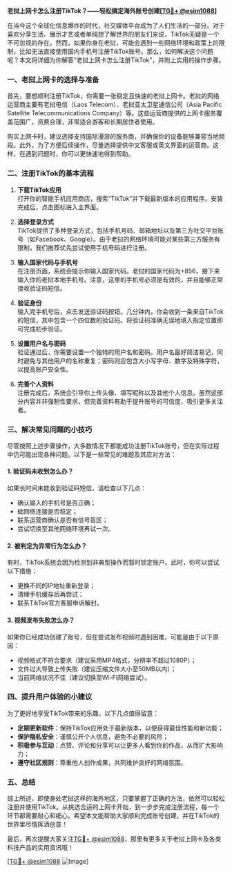 **老挝上网卡怎么注册TikTok？——轻松搞定海外账号创建[[TG💪+ @esim1088](https://t.me/s/esim1088)]**

在当今这个全球化信息爆炸的时代，社交媒体平台成为了人们生活的一部分。对于喜欢分享生活、展示才艺或者单纯想了解世界的朋友们来说，TikTok无疑是一个不可忽视的存在。然而，如果你身在老挝，可能会遇到一些网络环境和政策上的限制，比如无法直接使用国内手机号注册TikTok账号。那么，如何解决这个问题呢？本文将详细为你解答“老挝上网卡怎么注册TikTok”，并附上实用的操作步骤。

### 一、老挝上网卡的选择与准备

首先，要想顺利注册TikTok，你需要一张稳定且快速的老挝上网卡。老挝的网络运营商主要有老挝电信（Laos Telecom）、老挝亚太卫星通信公司（Asia Pacific Satellite Telecommunications Company）等。这些运营商提供的上网卡服务覆盖范围广，资费合理，非常适合游客和长期居住者使用。

购买上网卡时，建议选择支持国际漫游的服务商，并确保你的设备能够兼容当地频段。此外，为了方便后续操作，尽量选择提供中文客服或英文界面的运营商。这样，在遇到问题时，你可以更快速地得到帮助。

### 二、注册TikTok的基本流程

1. **下载TikTok应用**  
   打开你的智能手机应用商店，搜索“TikTok”并下载最新版本的应用程序。安装完成后，点击图标进入主界面。

2. **选择登录方式**  
   TikTok提供了多种登录方式，包括手机号码、邮箱地址以及第三方社交平台账号（如Facebook、Google）。由于老挝的网络环境可能对某些第三方服务有限制，我们推荐优先尝试使用手机号码进行注册。

3. **输入国家代码与手机号**  
   在注册页面，系统会提示你输入国家代码。老挝的国家代码为+856，接下来输入你的老挝本地手机号。注意，这里的手机号必须是有效的，并且能够正常接收验证码短信。

4. **验证身份**  
   输入完手机号后，点击发送验证码按钮。几分钟内，你会收到一条来自TikTok的短信，其中包含一个四位数的验证码。将验证码准确无误地填入指定位置即可完成初步验证。

5. **设置用户名与密码**  
   验证通过后，你需要设置一个独特的用户名和密码。用户名最好简洁易记，同时避免与其他用户的名称重复；密码则应包含大小写字母、数字及特殊字符，以提高账户安全性。

6. **完善个人资料**  
   注册完成后，系统会引导你上传头像、填写昵称以及其他个人信息。虽然这部分内容并非强制性要求，但完善资料有助于提升账号的可信度，吸引更多关注者。

### 三、解决常见问题的小技巧

尽管按照上述步骤操作，大多数情况下都能成功注册TikTok账号，但在实际过程中仍可能出现各种问题。以下是一些常见的难题及其应对方法：

#### 1. 验证码未收到怎么办？
如果长时间未能收到验证码短信，请检查以下几点：
- 确认输入的手机号是否正确；
- 础网络连接是否稳定；
- 联系运营商确认是否有信号盲区；
- 尝试切换至其他网络环境再试一次。

#### 2. 被判定为异常行为怎么办？
有时，TikTok系统会因为检测到非典型操作而暂时锁定账户。此时，你可以尝试以下措施：
- 更换不同的IP地址重新登录；
- 清理手机缓存后再尝试；
- 联系TikTok官方客服申诉解封。

#### 3. 视频发布失败怎么办？
如果你已经成功创建了账号，但在尝试发布视频时遇到困难，可能是由于以下原因：
- 视频格式不符合要求（建议采用MP4格式，分辨率不超过1080P）；
- 文件过大导致上传失败（建议压缩文件大小至50MB以内）；
- 当前网络状况不佳（建议切换至Wi-Fi网络尝试）。

### 四、提升用户体验的小建议

为了更好地享受TikTok带来的乐趣，以下几点值得留意：
- **定期更新软件**：保持TikTok应用处于最新版本，以便获得最佳性能和新功能；
- **保护隐私安全**：谨慎公开个人信息，避免不必要的风险；
- **积极参与互动**：点赞、评论和分享可以让更多人看到你的作品，从而扩大影响力；
- **遵守社区规则**：尊重他人创作成果，共同维护良好的网络氛围。

### 五、总结

综上所述，即使身处老挝这样的海外地区，只要掌握了正确的方法，依然可以轻松注册并使用TikTok。从挑选合适的上网卡开始，到一步步完成注册流程，每一个环节都需要耐心和细心。希望本文能帮助大家顺利完成账号创建，并在TikTok的世界里尽情挥洒创意！

最后，再次提醒大家关注[TG💪+ @esim1088](https://t.me/s/esim1088)，那里有更多关于老挝上网卡及各类科技产品的实用资讯哦！  

[[TG💪+ @esim1088](https://t.me/s/esim1088) ![Image](https://i.postimg.cc/4NQfJmqS/Snipaste-2025-05-13-00-14-12.png)]